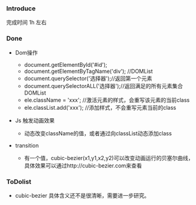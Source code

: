 

### Introduce

完成时间 1h 左右


### Done

* Dom操作
    * document.getElementById('#id');
    * document.getElementByTagName('div'); //DOMList
    * document.querySelector('选择器');//返回第一个元素
    * document.querySelectorALL('选择器');//返回满足的所有元素集合DOMList
    * ele.className = 'xxx'; //激活元素的样式，会重写该元素的当前class
    * ele.classList.add('xxx'); //添加样式，不会重写元素当前的class

* Js 触发动画效果

    * 动态改变className的值，或者通过向classList动态添加class

* transition

    * 有一个值，cubic-bezier(x1,y1,x2,y2)可以改变动画运行的贝塞尔曲线，具体效果可以通过http://cubic-bezier.com来查看

### ToDolist

* cubic-bezier 具体含义还不是很清晰，需要进一步研究。